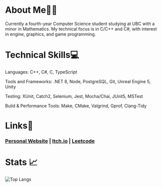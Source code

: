 <!-- ## Check out my game creations here: [Itch.io Game Porfolio](https://skyl1ne0.itch.io/) -->

# About Me👨‍💻

Currently a fourth-year Computer Science student studying at UBC with a minor in Mathematics. My technical focus is in C/C++ and C#, with interest in engine, graphics, and game programming.

<!-- My interests span across Gaming, Aviation, Motorsports, and Travelling. -->

# Technical Skills💻

Languages: C++, C#, C, TypeScript

Tools and Frameworks: .NET 8, Node, PostgreSQL, Git, Unreal Engine 5, Unity

Testing: XUnit, Catch2, Selenium, Jest, Mocha/Chai, JUnit5, MSTest

Build & Performance Tools: Make, CMake, Valgrind, Gprof, Clang-Tidy

# Links🔗
### [Personal Website](https://aadit1004.github.io/) | [Itch.io](https://skyl1ne0.itch.io/) | [Leetcode](https://leetcode.com/u/aaditrao/) 
<!-- ### [Personal Website](https://aadit1004.github.io/) | [Linkedin](https://www.linkedin.com/in/aaditrao/) | [Itch.io](https://skyl1ne0.itch.io/) | [Leetcode](https://leetcode.com/u/aaditrao/) -->
<!-- | [HackerRank](https://www.hackerrank.com/profile/Skyl1ne) -->

# Stats 📈
![Top Langs](https://github-readme-stats.vercel.app/api/top-langs/?username=Aadit1004&layout=compact&theme=tokyonight)

<!-- ![Aadit's GitHub stats](https://github-readme-stats.vercel.app/api?username=Aadit1004&show_icons=true&theme=tokyonight&include_all_commits=true) -->

<!-- ![](https://github-profile-trophy.vercel.app/?username=Aadit1004&theme=radical&no-frame=false&no-bg=true&margin-w=4) -->

<!-- # Relevant University Courses📝

- CPSC 340 (Machine Learning and Data Mining)
- CPSC 313 (Computer Hardware and Operating Systems)
- CPSC 322 (Introduction to Artificial Intelligence)
- CPSC 317 (Introduction to Computer Networking)
- CPSC 320 (Intermediate Algorithm Design and Analysis)
- CPSC 310 (Introduction to Software Engineering)
- Math 302 (Introduction to Probability)
- Math 340 (Introduction to Linear Programming) -->

<!-- # Current Projects🛠️ -->
  <!-- - ### Kings vs Pigs (April 2024 - )
  - 2D platformer game in Unreal Engine 5. Main goal is to learn UE5 blueprinting and focusing on user interaction, collisons and triggers, and core game mechanics.  -->

<!-- # Completed Projects✍️
- ### PAlgoX (May 2024 - August 2024) - [Source Code](https://github.com/Aadit1004/PAlgoX) - *C++*
- ### InsightUBC (January 2024 - April 2024) - [Video Showcase](https://youtu.be/75JvkotGXSQ) - *TypeScript*
<!-- Currently working on a full stack project, along with [Bryan Hui](https://github.com/Sudo-BryanH), which focuses on creating an efficient backend for managing and querying historical data about UBC sections and rooms, followed by developing a user-friendly frontend for interactive queries. Using TypeScript, Node.JS, and Mocha/Chai for testing. -->
<!--
- ### Silent Stalker of Level 0 (July 2023 - August 2023) - [Itch.io Game Page](https://skyl1ne0.itch.io/silent-stalker-of-level-0) - *C#*
- ### Void Rocks (August 2023) - [Itch.io Game Page](https://skyl1ne0.itch.io/void-rocks) - [Source Code](https://github.com/Aadit1004/Void-Rocks) - *C#*
- ### 3D Multiplayer Chess (June 2023 - July 2023) - [Itch.io Game Page](https://skyl1ne0.itch.io/chess-3d) - *C#*
- ### Linear Algebra Static Library (May 2023) - [Source Code](https://github.com/Aadit1004/Linear-Algebra-Static-Library) - *C++*
- ### ATM Bank Application (September 2022 - November 2022) - [Source Code](https://github.com/Aadit1004/ATM-Bank-Application) - *Java*
-->
<!-- # Completed Solo-Development Game Projects🎮 -->
